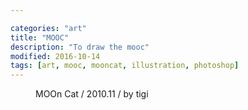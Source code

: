```yaml
---

categories: "art"
title: "MOOC"
description: "To draw the mooc"
modified: 2016-10-14
tags: [art, mooc, mooncat, illustration, photoshop]
---
```


<figure>
	<a href="{{ site.url }}/images/post/art/101118MOOC.jpg"><img src="{{ site.url }}/images/post/art/101118MOOC.jpg" alt=""></a>
	<figcaption>MOOn Cat / 2010.11 / by tigi</figcaption>
</figure>
